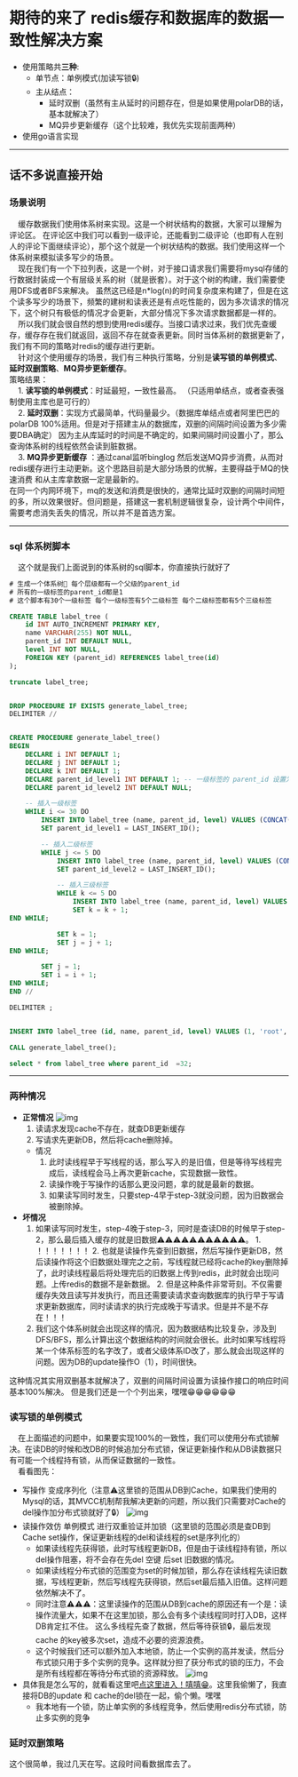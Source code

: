 # 期待的来了 redis缓存和数据库的数据一致性解决方案   

* 使用策略共**三种**:  
  * 单节点：单例模式(加读写锁🔒)
  * 主从结点：
    * 延时双删（虽然有主从延时的问题存在，但是如果使用polarDB的话，基本就解决了）
    * MQ异步更新缓存（这个比较难，我优先实现前面两种）
* 使用go语言实现

---

## 话不多说直接开始
### 场景说明
&nbsp; &nbsp;  缓存数据我们使用体系树来实现。这是一个树状结构的数据，大家可以理解为评论区。
在评论区中我们可以看到一级评论，还能看到二级评论（也即有人在别人的评论下面继续评论），那个这个就是一个树状结构的数据。我们使用这样一个体系树来模拟读多写少的场景。    
&nbsp; &nbsp; 现在我们有一个下拉列表，这是一个树，对于接口请求我们需要将mysql存储的行数据封装成一个有层级关系的树（就是嵌套）。对于这个树的构建，我们需要使用DFS或者BFS来解决。
虽然这已经是n*log(n)的时间复杂度来构建了，但是在这个读多写少的场景下，频繁的建树和读表还是有点吃性能的，因为多次请求的情况下，这个树只有极低的情况才会更新，大部分情况下多次请求数据都是一样的。   
&nbsp; &nbsp; 所以我们就会很自然的想到使用redis缓存。当接口请求过来，我们优先查缓存，缓存存在我们就返回，返回不存在就查表更新。同时当体系树的数据更新了，我们有不同的策略对redis的缓存进行更新。   
&nbsp; &nbsp; 针对这个使用缓存的场景，我们有三种执行策略，分别是**读写锁的单例模式**、**延时双删策略**、**MQ异步更新缓存**。     
策略结果：   
&nbsp; &nbsp; 1. **读写锁的单例模式**：时延最短，一致性最高。 （只适用单结点，或者查表强制使用主库也是可行的）   
&nbsp; &nbsp; 2. **延时双删**：实现方式最简单，代码量最少。（数据库单结点或者阿里巴巴的polarDB 100%适用。但是对于搭建主从的数据库，双删的间隔时间设置为多少需要DBA确定）
因为主从库延时的时间是不确定的，如果间隔时间设置小了，那么查询体系树的线程依然会读到脏数据。    
&nbsp; &nbsp; 3. **MQ异步更新缓存** ：通过canal监听binglog 然后发送MQ异步消费，从而对redis缓存进行主动更新。这个思路目前是大部分场景的优解，主要得益于MQ的快速消费 和从主库拿数据一定是最新的。   
在同一个内网环境下，mq的发送和消费是很快的，通常比延时双删的间隔时间短的多，所以效果很好。但问题是，搭建这一套机制逻辑很复杂，设计两个中间件，需要考虑消失丢失的情况，所以并不是首选方案。

--- 

### sql 体系树脚本
&nbsp; &nbsp;  这个就是我们上面说到的体系树的sql脚本，你直接执行就好了

```sql
# 生成一个体系树🌲 每个层级都有一个父级的parent_id
# 所有的一级标签的parent_id都是1
# 这个脚本有30个一级标签 每个一级标签有5个二级标签 每个二级标签都有5个三级标签

CREATE TABLE label_tree (
    id INT AUTO_INCREMENT PRIMARY KEY,
    name VARCHAR(255) NOT NULL,
    parent_id INT DEFAULT NULL,
    level INT NOT NULL,
    FOREIGN KEY (parent_id) REFERENCES label_tree(id)
);

truncate label_tree;


DROP PROCEDURE IF EXISTS generate_label_tree;
DELIMITER //


CREATE PROCEDURE generate_label_tree()
BEGIN
    DECLARE i INT DEFAULT 1;
    DECLARE j INT DEFAULT 1;
    DECLARE k INT DEFAULT 1;
    DECLARE parent_id_level1 INT DEFAULT 1; -- 一级标签的 parent_id 设置为 1
    DECLARE parent_id_level2 INT DEFAULT NULL;

    -- 插入一级标签
    WHILE i <= 30 DO
        INSERT INTO label_tree (name, parent_id, level) VALUES (CONCAT('Label Level 1 - ', i), 1, 1);
        SET parent_id_level1 = LAST_INSERT_ID();

        -- 插入二级标签
        WHILE j <= 5 DO
            INSERT INTO label_tree (name, parent_id, level) VALUES (CONCAT('Label Level 2 - ', i, '.', j), parent_id_level1, 2);
            SET parent_id_level2 = LAST_INSERT_ID();

            -- 插入三级标签
            WHILE k <= 5 DO
                INSERT INTO label_tree (name, parent_id, level) VALUES (CONCAT('Label Level 3 - ', i, '.', j, '.', k), parent_id_level2, 3);
                SET k = k + 1;
END WHILE;

            SET k = 1;
            SET j = j + 1;
END WHILE;

        SET j = 1;
        SET i = i + 1;
END WHILE;
END //

DELIMITER ;


INSERT INTO label_tree (id, name, parent_id, level) VALUES (1, 'root', NULL, 0);

CALL generate_label_tree();

select * from label_tree where parent_id  =32;


```

--- 

### 两种情况
* **正常情况**
![img](../img/rwLock_1.png)
  1. 读请求发现cache不存在，就查DB更新缓存
  2. 写请求先更新DB，然后将cache删除掉。
  * 情况
    1. 此时读线程早于写线程的话，那么写入的是旧值，但是等待写线程完成后，读线程会马上再次更新cache，实现数据一致性。
    2. 读操作晚于写操作的话那么更没问题，拿的就是最新的数据。
    3. 如果读写同时发生，只要step-4早于step-3就没问题，因为旧数据会被删除掉。
* **坏情况**
  1. 如果读写同时发生，step-4晚于step-3，同时是查读DB的时候早于step-2，那么最后插入缓存的就是旧数据⚠️⚠️⚠️⚠️⚠️⚠️⚠️⚠️⚠️⚠️⚠️。
         1. ！！！！！！！
         2. 也就是读操作先查到旧数据，然后写操作更新DB，然后读操作将这个旧数据处理完之之前，写线程就已经将cache的key删除掉了，此时读线程最后将处理完后的旧数据上传到redis，此时就会出现问题。上传redis的数据不是新数据。
         2. 但是这种条件非常苛刻。不仅需要缓存失效且读写并发执行，而且还需要读请求查询数据库的执行早于写请求更新数据库，同时读请求的执行完成晚于写请求。但是并不是不存在！！！
  2. 我们这个体系树就会出现这样的情况，因为数据结构比较复杂，涉及到DFS/BFS，那么计算出这个数据结构的时间就会很长。此时如果写线程将某一个体系标签的名字改了，或者父级体系ID改了，那么就会出现这样的问题。因为DB的update操作O（1），时间很快。

这种情况其实用双删基本就解决了，双删的间隔时间设置为读操作接口的响应时间基本100%解决。
但是我们还是一个个列出来，嘿嘿😁😁😁😁😁😁

### 读写锁的单例模式
&nbsp; &nbsp; 在上面描述的问题中，如果要实现100%的一致性，我们可以使用分布式锁解决。在读DB的时候和改DB的时候追加分布式锁，保证更新操作和从DB读数据只有可能一个线程持有锁，从而保证数据的一致性。    
&nbsp; &nbsp; 看看图先：
* 写操作 变成序列化（注意⚠️这里锁的范围从DB到Cache，如果我们使用的Mysql的话，其MVCC机制帮我解决更新的问题，所以我们只需要对Cache的del操作加分布式锁就好了🔒）
![img](../img/rwLock_3.png)
* 读操作效仿 单例模式 进行双重验证并加锁（这里锁的范围必须是查DB到Cache set操作，保证更新线程的del和读线程的set是序列化的）
  * 如果读线程先获得锁，此时写线程更新DB，但是由于读线程持有锁，所以del操作阻塞，将不会存在先del 空键 后set 旧数据的情况。
  * 如果读线程分布式锁的范围变为set的时候加锁，那么存在读线程先读旧数据，写线程更新，然后写线程先获得锁，然后set最后插入旧值。这样问题依然解决不了。
  * 同时注意⚠️⚠️⚠️：这里读操作的范围从DB到cache的原因还有一个是：读操作流量大，如果不在这里加锁，那么会有多个读线程同时打入DB，这样DB肯定扛不住。
    这么多线程先查了数据，然后等待获锁🔒，最后发现cache 的key被多次set，造成不必要的资源浪费。
  * 这个时候我们还可以额外加入本地锁，防止一个实例的高并发读，然后分布式锁只用于多个实例的竞争。这样就分担了获分布式的锁的压力，不会是所有线程都在等待分布式锁的资源释放。
![img](../img/rwLock_4.png)
* 具体我是怎么写的，就看看这里吧[点这里进入！嘻嘻😁](./main/main.go)。这里我偷懒了，我直接将DB的update 和 cache的del锁在一起，偷个懒。嘿嘿
  * 我本地有一个锁，防止单实例的多线程竞争，然后使用redis分布式锁，防止多实例的竞争


### 延时双删策略
这个很简单，我过几天在写。这段时间看数据库去了。